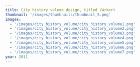 ```yaml
---
title: City history volume design, titled Várkert
thumbnail: '/images/thumbnails/thumbnail_5.png'
images:
  - '/images/city_history_volume/city_history_volume1.png'
  - '/images/city_history_volume/city_history_volume2.png'
  - '/images/city_history_volume/city_history_volume3.png'
  - '/images/city_history_volume/city_history_volume4.png'
  - '/images/city_history_volume/city_history_volume5.png'
  - '/images/city_history_volume/city_history_volume6.png'
  - '/images/city_history_volume/city_history_volume7.png'
year: 2011
---
```

